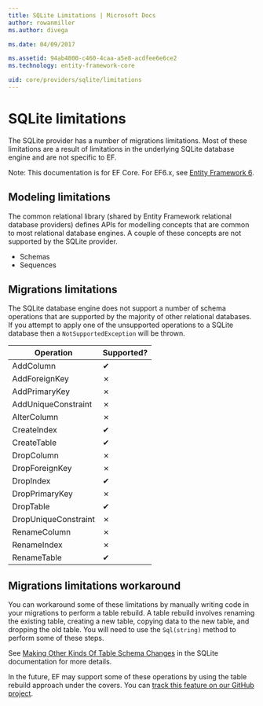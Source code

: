 ```yaml
---
title: SQLite Limitations | Microsoft Docs
author: rowanmiller
ms.author: divega

ms.date: 04/09/2017

ms.assetid: 94ab4800-c460-4caa-a5e8-acdfee6e6ce2
ms.technology: entity-framework-core

uid: core/providers/sqlite/limitations
---
```

# SQLite limitations

The SQLite provider has a number of migrations limitations. Most of these limitations are a result of limitations in the underlying SQLite database engine and are not specific to EF.

Note: This documentation is for EF Core. For EF6.x, see [Entity Framework 6](../../../ef6/index.md).

## Modeling limitations

The common relational library (shared by Entity Framework relational database providers) defines APIs for modelling concepts that are common to most relational database engines. A couple of these concepts are not supported by the SQLite provider.

* Schemas
* Sequences

## Migrations limitations

The SQLite database engine does not support a number of schema operations that are supported by the majority of other relational databases. If you attempt to apply one of the unsupported operations to a SQLite database then a `NotSupportedException` will be thrown.

| Operation            | Supported? |
| -------------------- | ---------- |
| AddColumn            | ✔          |
| AddForeignKey        | ✗          |
| AddPrimaryKey        | ✗          |
| AddUniqueConstraint  | ✗          |
| AlterColumn          | ✗          |
| CreateIndex          | ✔          |
| CreateTable          | ✔          |
| DropColumn           | ✗          |
| DropForeignKey       | ✗          |
| DropIndex            | ✔          |
| DropPrimaryKey       | ✗          |
| DropTable            | ✔          |
| DropUniqueConstraint | ✗          |
| RenameColumn         | ✗          |
| RenameIndex          | ✗          |
| RenameTable          | ✔          |

## Migrations limitations workaround

You can workaround some of these limitations by manually writing code in your migrations to perform a table rebuild. A table rebuild involves renaming the existing table, creating a new table, copying data to the new table, and dropping the old table. You will need to use the `Sql(string)` method to perform some of these steps.

See [Making Other Kinds Of Table Schema Changes](http://sqlite.org/lang_altertable.html#otheralter) in the SQLite documentation for more details.

In the future, EF may support some of these operations by using the table rebuild approach under the covers. You can [track this feature on our GitHub project](https://github.com/aspnet/EntityFramework/issues/329).
